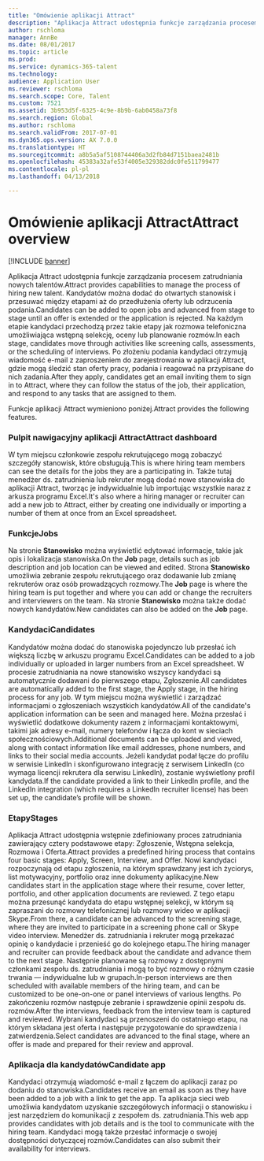 ```yaml
---
title: "Omówienie aplikacji Attract"
description: "Aplikacja Attract udostępnia funkcje zarządzania procesem zatrudniania nowych talentów. Kandydatów można dodać do otwartych stanowisk i przesuwać między etapami aż do przedłużenia oferty lub odrzucenia podania."
author: rschloma
manager: AnnBe
ms.date: 08/01/2017
ms.topic: article
ms.prod: 
ms.service: dynamics-365-talent
ms.technology: 
audience: Application User
ms.reviewer: rschloma
ms.search.scope: Core, Talent
ms.custom: 7521
ms.assetid: 3b953d5f-6325-4c9e-8b9b-6ab0458a73f8
ms.search.region: Global
ms.author: rschloma
ms.search.validFrom: 2017-07-01
ms.dyn365.ops.version: AX 7.0.0
ms.translationtype: HT
ms.sourcegitcommit: a8b5a5af5108744406a3d2fb84d7151baea2481b
ms.openlocfilehash: 45383a32afe53f4005e329382ddc0fe511799477
ms.contentlocale: pl-pl
ms.lasthandoff: 04/13/2018

---
```

# <a name="attract-overview"></a><span data-ttu-id="da0f3-104">Omówienie aplikacji Attract</span><span class="sxs-lookup"><span data-stu-id="da0f3-104">Attract overview</span></span>

[!INCLUDE [banner](includes/banner.md)]

<span data-ttu-id="da0f3-105">Aplikacja Attract udostępnia funkcje zarządzania procesem zatrudniania nowych talentów.</span><span class="sxs-lookup"><span data-stu-id="da0f3-105">Attract provides capabilities to manage the process of hiring new talent.</span></span> <span data-ttu-id="da0f3-106">Kandydatów można dodać do otwartych stanowisk i przesuwać między etapami aż do przedłużenia oferty lub odrzucenia podania.</span><span class="sxs-lookup"><span data-stu-id="da0f3-106">Candidates can be added to open jobs and advanced from stage to stage until an offer is extended or the application is rejected.</span></span> <span data-ttu-id="da0f3-107">Na każdym etapie kandydaci przechodzą przez takie etapy jak rozmowa telefoniczna umożliwiająca wstępną selekcję, oceny lub planowanie rozmów.</span><span class="sxs-lookup"><span data-stu-id="da0f3-107">In each stage, candidates move through activities like screening calls, assessments, or the scheduling of interviews.</span></span> <span data-ttu-id="da0f3-108">Po złożeniu podania kandydaci otrzymują wiadomość e-mail z zaproszeniem do zarejestrowania w aplikacji Attract, gdzie mogą śledzić stan oferty pracy, podania i reagować na przypisane do nich zadania.</span><span class="sxs-lookup"><span data-stu-id="da0f3-108">After they apply, candidates get an email inviting them to sign in to Attract, where they can follow the status of the job, their application, and respond to any tasks that are assigned to them.</span></span>

<span data-ttu-id="da0f3-109">Funkcje aplikacji Attract wymieniono poniżej.</span><span class="sxs-lookup"><span data-stu-id="da0f3-109">Attract provides the following features.</span></span>

### <a name="attract-dashboard"></a><span data-ttu-id="da0f3-110">Pulpit nawigacyjny aplikacji Attract</span><span class="sxs-lookup"><span data-stu-id="da0f3-110">Attract dashboard</span></span>
<span data-ttu-id="da0f3-111">W tym miejscu członkowie zespołu rekrutującego mogą zobaczyć szczegóły stanowisk, które obsługują.</span><span class="sxs-lookup"><span data-stu-id="da0f3-111">This is where hiring team members can see the details for the jobs they are a participating in.</span></span> <span data-ttu-id="da0f3-112">Także tutaj menedżer ds. zatrudnienia lub rekruter mogą dodać nowe stanowiska do aplikacji Attract, tworząc je indywidualnie lub importując wszystkie naraz z arkusza programu Excel.</span><span class="sxs-lookup"><span data-stu-id="da0f3-112">It's also where a hiring manager or recruiter can add a new job to Attract, either by creating one individually or importing a number of them at once from an Excel spreadsheet.</span></span>

### <a name="jobs"></a><span data-ttu-id="da0f3-113">Funkcje</span><span class="sxs-lookup"><span data-stu-id="da0f3-113">Jobs</span></span>
<span data-ttu-id="da0f3-114">Na stronie **Stanowisko** można wyświetlić edytować informacje, takie jak opis i lokalizacja stanowiska.</span><span class="sxs-lookup"><span data-stu-id="da0f3-114">On the **Job** page, details such as job description and job location can be viewed and edited.</span></span> <span data-ttu-id="da0f3-115">Strona **Stanowisko** umożliwia zebranie zespołu rekrutującego oraz dodawanie lub zmianę rekruterów oraz osób prowadzących rozmowy.</span><span class="sxs-lookup"><span data-stu-id="da0f3-115">The **Job** page is where the hiring team is put together and where you can add or change the recruiters and interviewers on the team.</span></span> <span data-ttu-id="da0f3-116">Na stronie **Stanowisko** można także dodać nowych kandydatów.</span><span class="sxs-lookup"><span data-stu-id="da0f3-116">New candidates can also be added on the **Job** page.</span></span>

### <a name="candidates"></a><span data-ttu-id="da0f3-117">Kandydaci</span><span class="sxs-lookup"><span data-stu-id="da0f3-117">Candidates</span></span>
<span data-ttu-id="da0f3-118">Kandydatów można dodać do stanowiska pojedynczo lub przesłać ich większą liczbę w arkuszu programu Excel.</span><span class="sxs-lookup"><span data-stu-id="da0f3-118">Candidates can be added to a job individually or uploaded in larger numbers from an Excel spreadsheet.</span></span> <span data-ttu-id="da0f3-119">W procesie zatrudniania na nowe stanowisko wszyscy kandydaci są automatycznie dodawani do pierwszego etapu, Zgłoszenie.</span><span class="sxs-lookup"><span data-stu-id="da0f3-119">All candidates are automatically added to the first stage, the Apply stage, in the hiring process for any job.</span></span> <span data-ttu-id="da0f3-120">W tym miejscu można wyświetlić i zarządzać informacjami o zgłoszeniach wszystkich kandydatów.</span><span class="sxs-lookup"><span data-stu-id="da0f3-120">All of the candidate's application information can be seen and managed here.</span></span> <span data-ttu-id="da0f3-121">Można przesłać i wyświetlić dodatkowe dokumenty razem z informacjami kontaktowymi, takimi jak adresy e-mail, numery telefonów i łącza do kont w sieciach społecznościowych.</span><span class="sxs-lookup"><span data-stu-id="da0f3-121">Additional documents can be uploaded and viewed, along with contact information like email addresses, phone numbers, and links to their social media accounts.</span></span> <span data-ttu-id="da0f3-122">Jeżeli kandydat podał łącze do profilu w serwisie LinkedIn i skonfigurowano integrację z serwisem LinkedIn (co wymaga licencji rekrutera dla serwisu LinkedIn), zostanie wyświetlony profil kandydata.</span><span class="sxs-lookup"><span data-stu-id="da0f3-122">If the candidate provided a link to their LinkedIn profile, and the LinkedIn integration (which requires a LinkedIn recruiter license) has been set up, the candidate’s profile will be shown.</span></span>

### <a name="stages"></a><span data-ttu-id="da0f3-123">Etapy</span><span class="sxs-lookup"><span data-stu-id="da0f3-123">Stages</span></span>
<span data-ttu-id="da0f3-124">Aplikacja Attract udostępnia wstępnie zdefiniowany proces zatrudniania zawierający cztery podstawowe etapy: Zgłoszenie, Wstępna selekcja, Rozmowa i Oferta.</span><span class="sxs-lookup"><span data-stu-id="da0f3-124">Attract provides a predefined hiring process that contains four basic stages: Apply, Screen, Interview, and Offer.</span></span> <span data-ttu-id="da0f3-125">Nowi kandydaci rozpoczynają od etapu zgłoszenia, na którym sprawdzany jest ich życiorys, list motywacyjny, portfolio oraz inne dokumenty aplikacyjne.</span><span class="sxs-lookup"><span data-stu-id="da0f3-125">New candidates start in the application stage where their resume, cover letter, portfolio, and other application documents are reviewed.</span></span> <span data-ttu-id="da0f3-126">Z tego etapu można przesunąć kandydata do etapu wstępnej selekcji, w którym są zapraszani do rozmowy telefonicznej lub rozmowy wideo w aplikacji Skype.</span><span class="sxs-lookup"><span data-stu-id="da0f3-126">From there, a candidate can be advanced to the screening stage, where they are invited to participate in a screening phone call or Skype video interview.</span></span> <span data-ttu-id="da0f3-127">Menedżer ds. zatrudniania i rekruter mogą przekazać opinię o kandydacie i przenieść go do kolejnego etapu.</span><span class="sxs-lookup"><span data-stu-id="da0f3-127">The hiring manager and recruiter can provide feedback about the candidate and advance them to the next stage.</span></span> <span data-ttu-id="da0f3-128">Następnie planowane są rozmowy z dostępnymi członkami zespołu ds. zatrudniania i mogą to być rozmowy o różnym czasie trwania — indywidualne lub w grupach.</span><span class="sxs-lookup"><span data-stu-id="da0f3-128">In-person interviews are then scheduled with available members of the hiring team, and can be customized to be one-on-one or panel interviews of various lengths.</span></span> <span data-ttu-id="da0f3-129">Po zakończeniu rozmów następuje zebranie i sprawdzenie opinii zespołu ds. rozmów.</span><span class="sxs-lookup"><span data-stu-id="da0f3-129">After the interviews, feedback from the interview team is captured and reviewed.</span></span> <span data-ttu-id="da0f3-130">Wybrani kandydaci są przenoszeni do ostatniego etapu, na którym składana jest oferta i następuje przygotowanie do sprawdzenia i zatwierdzenia.</span><span class="sxs-lookup"><span data-stu-id="da0f3-130">Select candidates are advanced to the final stage, where an offer is made and prepared for their review and approval.</span></span> 

### <a name="candidate-app"></a><span data-ttu-id="da0f3-131">Aplikacja dla kandydatów</span><span class="sxs-lookup"><span data-stu-id="da0f3-131">Candidate app</span></span>
<span data-ttu-id="da0f3-132">Kandydaci otrzymują wiadomość e-mail z łączem do aplikacji zaraz po dodaniu do stanowiska.</span><span class="sxs-lookup"><span data-stu-id="da0f3-132">Candidates receive an email as soon as they have been added to a job with a link to get the app.</span></span> <span data-ttu-id="da0f3-133">Ta aplikacja sieci web umożliwia kandydatom uzyskanie szczegółowych informacji o stanowisku i jest narzędziem do komunikacji z zespołem ds. zatrudniania.</span><span class="sxs-lookup"><span data-stu-id="da0f3-133">This web app provides candidates with job details and is the tool to communicate with the hiring team.</span></span> <span data-ttu-id="da0f3-134">Kandydaci mogą także przesłać informacje o swojej dostępności dotyczącej rozmów.</span><span class="sxs-lookup"><span data-stu-id="da0f3-134">Candidates can also submit their availability for interviews.</span></span>

